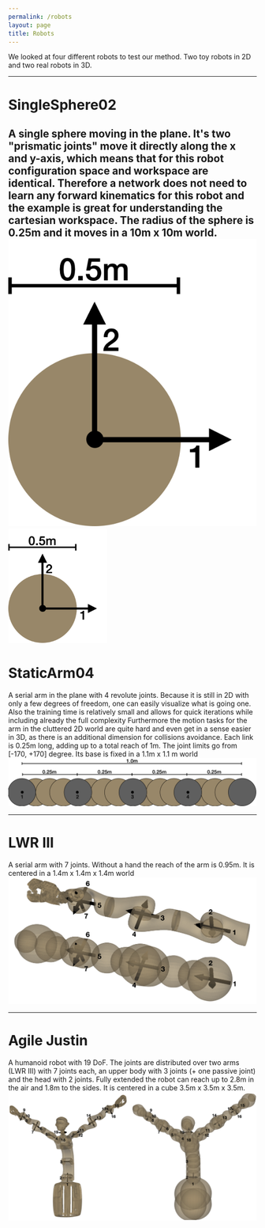 ```yaml
---
permalink: /robots
layout: page
title: Robots
---
```

We looked at four different robots to test our method.
Two toy robots in 2D and two real robots in 3D. 

---
# SingleSphere02
A single sphere moving in the plane.
It's two "prismatic joints" move it directly along the x and y-axis, which means that for this robot configuration space and workspace are identical.
Therefore a network does not need to learn any forward kinematics for this robot and the example is great for understanding the cartesian workspace.
The radius of the sphere is 0.25m and it moves in a 10m x 10m world.
![SingleSphere02](../assets/imgs/SingleSphere02.png)
<img src="../assets/imgs/SingleSphere02.png" alt="SingleSphere02" width="200"/>
---
# StaticArm04
A serial arm in the plane with 4 revolute joints.
Because it is still in 2D with only a few degrees of freedom, one can easily visualize what is going one. 
Also the training time is relatively small and allows for quick iterations while including already the full complexity 
Furthermore the motion tasks for the arm in the cluttered 2D world are quite hard and even get in a sense easier in 3D, as there is an additional dimension for collisions avoidance. 
Each link is 0.25m long, adding up to a total reach of 1m.
The joint limits go from [-170, +170] degree.
Its base is fixed in a 1.1m x 1.1 m world
![StaticArm04](../assets/imgs/StaticArm04.png)

---
# LWR III
A serial arm with 7 joints.
Without a hand the reach of the arm is 0.95m.
It is centered in a 1.4m x 1.4m x 1.4m world
![JustinArm07](../assets/imgs/JustinArm07.png)

---
# Agile Justin
A humanoid robot with 19 DoF.
The joints are distributed over two arms (LWR III) with 7 joints each, an upper body with 3 joints (+ one passive joint)
and the head with 2 joints.
Fully extended the robot can reach up to 2.8m in the air and 1.8m to the sides.
It is centered in a cube 3.5m x 3.5m x 3.5m.
![Justin19](../assets/imgs/Justin19.png)

